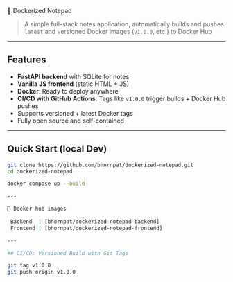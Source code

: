 📝 Dockerized Notepad

> A simple full-stack notes application, automatically builds and pushes `latest` and versioned Docker images (`v1.0.0`, etc.) to Docker Hub

---

## Features
-  **FastAPI backend** with SQLite for notes
-  **Vanilla JS frontend** (static HTML + JS)
-  **Docker**: Ready to deploy anywhere
-  **CI/CD with GitHub Actions**: Tags like `v1.0.0` trigger builds + Docker Hub pushes
-  Supports versioned + latest Docker tags
-  Fully open source and self-contained

---

## Quick Start (local Dev)

```bash
git clone https://github.com/bhornpat/dockerized-notepad.git
cd dockerized-notepad

docker compose up --build

---

🐳 Docker hub images
                                                                                     
 Backend  | [bhornpat/dockerized-notepad-backend] 
 Frontend | [bhornpat/dockerized-notepad-frontend]

---

## CI/CD: Versioned Build with Git Tags

git tag v1.0.0
git push origin v1.0.0
